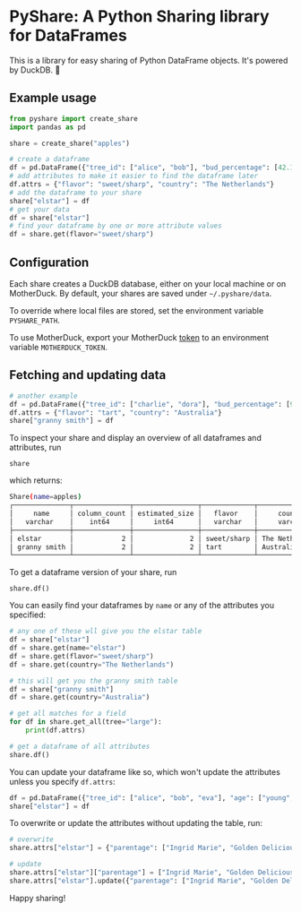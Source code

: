 # PyShare: A Python Sharing library for DataFrames

This is a library for easy sharing of Python DataFrame objects. It's powered by DuckDB. 🦆

## Example usage

```python
from pyshare import create_share
import pandas as pd

share = create_share("apples")

# create a dataframe
df = pd.DataFrame({"tree_id": ["alice", "bob"], "bud_percentage": [42.1, 39.3]})
# add attributes to make it easier to find the dataframe later
df.attrs = {"flavor": "sweet/sharp", "country": "The Netherlands"}
# add the dataframe to your share
share["elstar"] = df
# get your data
df = share["elstar"]
# find your dataframe by one or more attribute values
df = share.get(flavor="sweet/sharp")
```

## Configuration

Each share creates a DuckDB database, either on your local machine or on MotherDuck. By default, your shares are saved under `~/.pyshare/data`.

To override where local files are stored, set the environment variable `PYSHARE_PATH`.

To use MotherDuck, export your MotherDuck [token](https://app.motherduck.com/token-request?appName=pyshare) to an environment variable `MOTHERDUCK_TOKEN`.

## Fetching and updating data

```python
# another example
df = pd.DataFrame({"tree_id": ["charlie", "dora"], "bud_percentage": [93.1, 87.3]})
df.attrs = {"flavor": "tart", "country": "Australia"}
share["granny smith"] = df
```

To inspect your share and display an overview of all dataframes and attributes, run
```
share
```

which returns:

```bash
Share(name=apples)
┌──────────────┬──────────────┬────────────────┬─────────────┬─────────────────┐
│     name     │ column_count │ estimated_size │   flavor    │     country     │
│   varchar    │    int64     │     int64      │   varchar   │     varchar     │
├──────────────┼──────────────┼────────────────┼─────────────┼─────────────────┤
│ elstar       │            2 │              2 │ sweet/sharp │ The Netherlands │
│ granny smith │            2 │              2 │ tart        │ Australia       │
└──────────────┴──────────────┴────────────────┴─────────────┴─────────────────┘
```

To get a dataframe version of your share, run
```
share.df()
```

You can easily find your dataframes by `name` or any of the attributes you specified:

```python
# any one of these wll give you the elstar table
df = share["elstar"]
df = share.get(name="elstar")
df = share.get(flavor="sweet/sharp")
df = share.get(country="The Netherlands")

# this will get you the granny smith table
df = share["granny smith"]
df = share.get(country="Australia")

# get all matches for a field
for df in share.get_all(tree="large"):
    print(df.attrs)

# get a dataframe of all attributes
share.df()
```

You can update your dataframe like so, which won't update the attributes unless you specify `df.attrs`:

```python
df = pd.DataFrame({"tree_id": ["alice", "bob", "eva"], "age": ["young", "old", "ancient"]})
share["elstar"] = df
```

To overwrite or update the attributes without updating the table, run:

```python
# overwrite
share.attrs["elstar"] = {"parentage": ["Ingrid Marie", "Golden Delicious"]}

# update
share.attrs["elstar"]["parentage"] = ["Ingrid Marie", "Golden Delicious"]
share.attrs["elstar"].update({"parentage": ["Ingrid Marie", "Golden Delicious"]})
```

Happy sharing!

